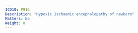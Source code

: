 ```yaml
---
ICD10: P916
Description: "Hypoxic ischaemic encephalopathy of newborn"
Matters: No
Weight: 0
---
```


